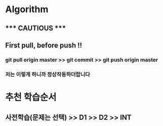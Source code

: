# Algorithm
## *** CAUTIOUS ***  
## First pull, before push !!
### git pull origin master >> git commit >> git push origin master 
### 저는 이렇게 하니까 정상작동하더랍니다

# 추천 학습순서

## 사전학습(문제는 선택) >> D1 >> D2 >> INT 
